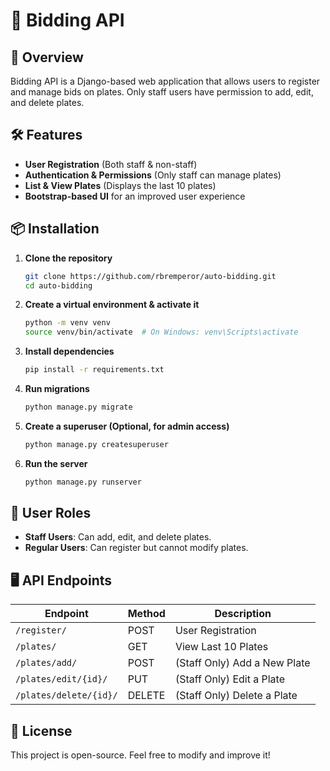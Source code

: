 # 🚀 Bidding API  

## 📌 Overview  
Bidding API is a Django-based web application that allows users to register and manage bids on plates. Only staff users have permission to add, edit, and delete plates.  

## 🛠 Features  
- **User Registration** (Both staff & non-staff)  
- **Authentication & Permissions** (Only staff can manage plates)  
- **List & View Plates** (Displays the last 10 plates)  
- **Bootstrap-based UI** for an improved user experience  

## 📦 Installation  
1. **Clone the repository**  
   ```bash
   git clone https://github.com/rbremperor/auto-bidding.git
   cd auto-bidding
   ```

2. **Create a virtual environment & activate it**  
   ```bash
   python -m venv venv
   source venv/bin/activate  # On Windows: venv\Scripts\activate
   ```

3. **Install dependencies**  
   ```bash
   pip install -r requirements.txt
   ```

4. **Run migrations**  
   ```bash
   python manage.py migrate
   ```

5. **Create a superuser (Optional, for admin access)**  
   ```bash
   python manage.py createsuperuser
   ```

6. **Run the server**  
   ```bash
   python manage.py runserver
   ```

## 🔑 User Roles  
- **Staff Users**: Can add, edit, and delete plates.  
- **Regular Users**: Can register but cannot modify plates.  

## 🖥 API Endpoints  
| Endpoint       | Method | Description |
|---------------|--------|-------------|
| `/register/`  | POST   | User Registration |
| `/plates/`    | GET    | View Last 10 Plates |
| `/plates/add/` | POST  | (Staff Only) Add a New Plate |
| `/plates/edit/{id}/` | PUT | (Staff Only) Edit a Plate |
| `/plates/delete/{id}/` | DELETE | (Staff Only) Delete a Plate |

## 📜 License  
This project is open-source. Feel free to modify and improve it!  
